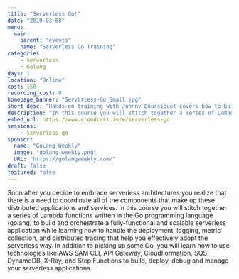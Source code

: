 ```yaml
---
title: "Serverless Go!"
date: "2019-03-08"
menu:
  main:
    parent: "events"
    name: "Serverless Go Training"
categories:
    - Serverless
    - Golang
days: 1
location: "Online"
cost: 150
recording_cost: 0
homepage_banner: "Serverless-Go_Small.jpg"
short_desc: "Hands-on training with Johnny Boursiquot covers how to build scalable serverless applications with golang."
description: "In this course you will stitch together a series of Lambda functions written in the Go programming language (golang) to build and orchestrate a fully-functional and scalable serverless application while learning how to handle the deployment, logging, metric collection, and distributed tracing that help you effectively adopt the serverless way."
embed_url: https://www.crowdcast.io/e/serverless-go
sessions:
    - serverless-go
sponsor:
  name: "GoLang Weekly"
  image: "golang-weekly.png"
  URL: "https://golangweekly.com/"
draft: false
featured: false
---
```


Soon after you decide to embrace serverless architectures you realize that there is a need to coordinate all of the components that make up these distributed applications and services. In this course you will stitch together a series of Lambda functions written in the Go programming language (golang) to build and orchestrate a fully-functional and scalable serverless application while learning how to handle the deployment, logging, metric collection, and distributed tracing that help you effectively adopt the serverless way. In addition to picking up some Go, you will learn how to use technologies like AWS SAM CLI, API Gateway, CloudFormation, SQS, DynamoDB, X-Ray, and Step Functions to build, deploy, debug and manage your serverless applications.